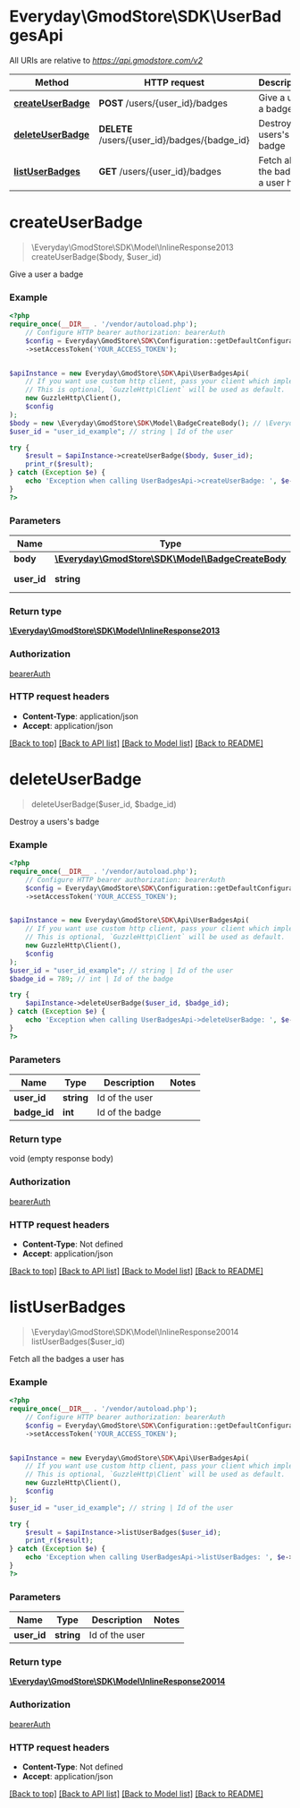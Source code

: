 # Everyday\GmodStore\SDK\UserBadgesApi

All URIs are relative to *https://api.gmodstore.com/v2*

Method | HTTP request | Description
------------- | ------------- | -------------
[**createUserBadge**](UserBadgesApi.md#createuserbadge) | **POST** /users/{user_id}/badges | Give a user a badge
[**deleteUserBadge**](UserBadgesApi.md#deleteuserbadge) | **DELETE** /users/{user_id}/badges/{badge_id} | Destroy a users&#x27;s badge
[**listUserBadges**](UserBadgesApi.md#listuserbadges) | **GET** /users/{user_id}/badges | Fetch all the badges a user has

# **createUserBadge**
> \Everyday\GmodStore\SDK\Model\InlineResponse2013 createUserBadge($body, $user_id)

Give a user a badge

### Example
```php
<?php
require_once(__DIR__ . '/vendor/autoload.php');
    // Configure HTTP bearer authorization: bearerAuth
    $config = Everyday\GmodStore\SDK\Configuration::getDefaultConfiguration()
    ->setAccessToken('YOUR_ACCESS_TOKEN');


$apiInstance = new Everyday\GmodStore\SDK\Api\UserBadgesApi(
    // If you want use custom http client, pass your client which implements `GuzzleHttp\ClientInterface`.
    // This is optional, `GuzzleHttp\Client` will be used as default.
    new GuzzleHttp\Client(),
    $config
);
$body = new \Everyday\GmodStore\SDK\Model\BadgeCreateBody(); // \Everyday\GmodStore\SDK\Model\BadgeCreateBody | 
$user_id = "user_id_example"; // string | Id of the user

try {
    $result = $apiInstance->createUserBadge($body, $user_id);
    print_r($result);
} catch (Exception $e) {
    echo 'Exception when calling UserBadgesApi->createUserBadge: ', $e->getMessage(), PHP_EOL;
}
?>
```

### Parameters

Name | Type | Description  | Notes
------------- | ------------- | ------------- | -------------
 **body** | [**\Everyday\GmodStore\SDK\Model\BadgeCreateBody**](../Model/BadgeCreateBody.md)|  |
 **user_id** | **string**| Id of the user |

### Return type

[**\Everyday\GmodStore\SDK\Model\InlineResponse2013**](../Model/InlineResponse2013.md)

### Authorization

[bearerAuth](../../README.md#bearerAuth)

### HTTP request headers

 - **Content-Type**: application/json
 - **Accept**: application/json

[[Back to top]](#) [[Back to API list]](../../README.md#documentation-for-api-endpoints) [[Back to Model list]](../../README.md#documentation-for-models) [[Back to README]](../../README.md)

# **deleteUserBadge**
> deleteUserBadge($user_id, $badge_id)

Destroy a users's badge

### Example
```php
<?php
require_once(__DIR__ . '/vendor/autoload.php');
    // Configure HTTP bearer authorization: bearerAuth
    $config = Everyday\GmodStore\SDK\Configuration::getDefaultConfiguration()
    ->setAccessToken('YOUR_ACCESS_TOKEN');


$apiInstance = new Everyday\GmodStore\SDK\Api\UserBadgesApi(
    // If you want use custom http client, pass your client which implements `GuzzleHttp\ClientInterface`.
    // This is optional, `GuzzleHttp\Client` will be used as default.
    new GuzzleHttp\Client(),
    $config
);
$user_id = "user_id_example"; // string | Id of the user
$badge_id = 789; // int | Id of the badge

try {
    $apiInstance->deleteUserBadge($user_id, $badge_id);
} catch (Exception $e) {
    echo 'Exception when calling UserBadgesApi->deleteUserBadge: ', $e->getMessage(), PHP_EOL;
}
?>
```

### Parameters

Name | Type | Description  | Notes
------------- | ------------- | ------------- | -------------
 **user_id** | **string**| Id of the user |
 **badge_id** | **int**| Id of the badge |

### Return type

void (empty response body)

### Authorization

[bearerAuth](../../README.md#bearerAuth)

### HTTP request headers

 - **Content-Type**: Not defined
 - **Accept**: application/json

[[Back to top]](#) [[Back to API list]](../../README.md#documentation-for-api-endpoints) [[Back to Model list]](../../README.md#documentation-for-models) [[Back to README]](../../README.md)

# **listUserBadges**
> \Everyday\GmodStore\SDK\Model\InlineResponse20014 listUserBadges($user_id)

Fetch all the badges a user has

### Example
```php
<?php
require_once(__DIR__ . '/vendor/autoload.php');
    // Configure HTTP bearer authorization: bearerAuth
    $config = Everyday\GmodStore\SDK\Configuration::getDefaultConfiguration()
    ->setAccessToken('YOUR_ACCESS_TOKEN');


$apiInstance = new Everyday\GmodStore\SDK\Api\UserBadgesApi(
    // If you want use custom http client, pass your client which implements `GuzzleHttp\ClientInterface`.
    // This is optional, `GuzzleHttp\Client` will be used as default.
    new GuzzleHttp\Client(),
    $config
);
$user_id = "user_id_example"; // string | Id of the user

try {
    $result = $apiInstance->listUserBadges($user_id);
    print_r($result);
} catch (Exception $e) {
    echo 'Exception when calling UserBadgesApi->listUserBadges: ', $e->getMessage(), PHP_EOL;
}
?>
```

### Parameters

Name | Type | Description  | Notes
------------- | ------------- | ------------- | -------------
 **user_id** | **string**| Id of the user |

### Return type

[**\Everyday\GmodStore\SDK\Model\InlineResponse20014**](../Model/InlineResponse20014.md)

### Authorization

[bearerAuth](../../README.md#bearerAuth)

### HTTP request headers

 - **Content-Type**: Not defined
 - **Accept**: application/json

[[Back to top]](#) [[Back to API list]](../../README.md#documentation-for-api-endpoints) [[Back to Model list]](../../README.md#documentation-for-models) [[Back to README]](../../README.md)

